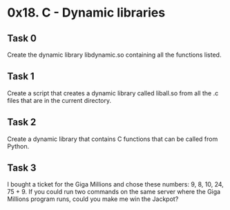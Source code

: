 # 0x18. C - Dynamic libraries

## Task 0

  Create the dynamic library libdynamic.so containing all the functions listed.
  
## Task 1

  Create a script that creates a dynamic library called liball.so from all the .c files that are in the current directory.
  
## Task 2

  Create a dynamic library that contains C functions that can be called from Python.
  
## Task 3

  I bought a ticket for the Giga Millions and chose these numbers: 9, 8, 10, 24, 75 + 9. If you could run two commands on the same server where the Giga Millions program runs, could you make me win the Jackpot?
